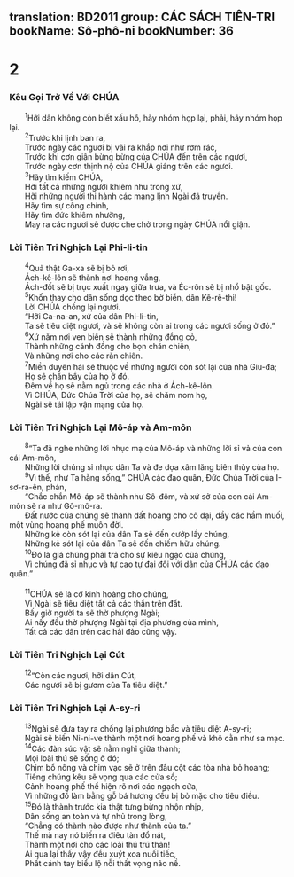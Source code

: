translation: BD2011
group: CÁC SÁCH TIÊN-TRI
bookName: Sô-phô-ni 
bookNumber: 36
-------

<div class="title"><h1>2</h1><h3>Kêu Gọi Trở Về Với CHÚA</h3></div>
<span class="verse so_2_1">  <sup>1</sup>Hỡi dân không còn biết xấu hổ, hãy nhóm họp lại, phải, hãy nhóm họp lại.<br/></span>
<span class="verse so_2_2">  <sup>2</sup>Trước khi lịnh ban ra,<br/>  Trước ngày các ngươi bị vãi ra khắp nơi như rơm rác,<br/>  Trước khi cơn giận bừng bừng của CHÚA đến trên các ngươi,<br/>  Trước ngày cơn thịnh nộ của CHÚA giáng trên các ngươi.<br/></span>
<span class="verse so_2_3">  <sup>3</sup>Hãy tìm kiếm CHÚA,<br/>  Hỡi tất cả những người khiêm nhu trong xứ,<br/>  Hỡi những người thi hành các mạng lịnh Ngài đã truyền.<br/>  Hãy tìm sự công chính,<br/>  Hãy tìm đức khiêm nhường,<br/>  May ra các ngươi sẽ được che chở trong ngày CHÚA nổi giận.<br/></span>
<div class="title"><h3>Lời Tiên Tri Nghịch Lại Phi-li-tin</h3></div>
<span class="verse so_2_4">  <sup>4</sup>Quả thật Ga-xa sẽ bị bỏ rơi,<br/>  Ách-kê-lôn sẽ thành nơi hoang vắng,<br/>  Ách-đốt sẽ bị trục xuất ngay giữa trưa, và Éc-rôn sẽ bị nhổ bật gốc.<br/></span>
<span class="verse so_2_5">  <sup>5</sup>Khốn thay cho dân sống dọc theo bờ biển, dân Kê-rê-thi!<br/>  Lời CHÚA chống lại ngươi.<br/>  “Hỡi Ca-na-an, xứ của dân Phi-li-tin,<br/>  Ta sẽ tiêu diệt ngươi, và sẽ không còn ai trong các ngươi sống ở đó.”<br/></span>
<span class="verse so_2_6">  <sup>6</sup>Xứ nằm nơi ven biển sẽ thành những đồng cỏ,<br/>  Thành những cánh đồng cho bọn chăn chiên,<br/>  Và những nơi cho các ràn chiên.<br/></span>
<span class="verse so_2_7">  <sup>7</sup>Miền duyên hải sẽ thuộc về những người còn sót lại của nhà Giu-đa;<br/>  Họ sẽ chăn bầy của họ ở đó.<br/>  Ðêm về họ sẽ nằm ngủ trong các nhà ở Ách-kê-lôn.<br/>  Vì CHÚA, Ðức Chúa Trời của họ, sẽ chăm nom họ,<br/>  Ngài sẽ tái lập vận mạng của họ. <br/></span>
<div class="title"><h3>Lời Tiên Tri Nghịch Lại Mô-áp và Am-môn</h3></div>
<span class="verse so_2_8">  <sup>8</sup>“Ta đã nghe những lời nhục mạ của Mô-áp và những lời sỉ vả của con cái Am-môn,<br/>  Những lời chúng sỉ nhục dân Ta và đe dọa xâm lăng biên thùy của họ.<br/></span>
<span class="verse so_2_9">  <sup>9</sup>Vì thế, như Ta hằng sống,” CHÚA các đạo quân, Ðức Chúa Trời của I-sơ-ra-ên, phán, <br/>  “Chắc chắn Mô-áp sẽ thành như Sô-đôm, và xứ sở của con cái Am-môn sẽ ra như Gô-mô-ra.<br/>  Ðất nước của chúng sẽ thành đất hoang cho cỏ dại, đầy các hầm muối, một vùng hoang phế muôn đời.<br/>  Những kẻ còn sót lại của dân Ta sẽ đến cướp lấy chúng,<br/>  Những kẻ sót lại của dân Ta sẽ đến chiếm hữu chúng.<br/></span>
<span class="verse so_2_10">  <sup>10</sup>Ðó là giá chúng phải trả cho sự kiêu ngạo của chúng,<br/>  Vì chúng đã sỉ nhục và tự cao tự đại đối với dân của CHÚA các đạo quân.”<br/><br/></span>
<span class="verse so_2_11">  <sup>11</sup>CHÚA sẽ là cớ kinh hoàng cho chúng,<br/>  Vì Ngài sẽ tiêu diệt tất cả các thần trên đất.<br/>  Bấy giờ người ta sẽ thờ phượng Ngài;<br/>  Ai nấy đều thờ phượng Ngài tại địa phương của mình,<br/>  Tất cả các dân trên các hải đảo cũng vậy.<br/></span>
<div class="title"><h3>Lời Tiên Tri Nghịch Lại Cút</h3></div>
<span class="verse so_2_12">  <sup>12</sup>“Còn các ngươi, hỡi dân Cút, <br/>  Các ngươi sẽ bị gươm của Ta tiêu diệt.”<br/></span>
<div class="title"><h3>Lời Tiên Tri Nghịch Lại A-sy-ri</h3></div>
<span class="verse so_2_13">  <sup>13</sup>Ngài sẽ đưa tay ra chống lại phương bắc và tiêu diệt A-sy-ri;<br/>  Ngài sẽ biến Ni-ni-ve thành một nơi hoang phế và khô cằn như sa mạc.<br/></span>
<span class="verse so_2_14">  <sup>14</sup>Các đàn súc vật sẽ nằm nghỉ giữa thành;<br/>  Mọi loài thú sẽ sống ở đó;<br/>  Chim bồ nông và chim vạc sẽ ở trên đầu cột các tòa nhà bỏ hoang;<br/>  Tiếng chúng kêu sẽ vọng qua các cửa sổ;<br/>  Cảnh hoang phế thể hiện rõ nơi các ngạch cửa,<br/>  Vì những đồ làm bằng gỗ bá hương đều bị bỏ mặc cho tiêu điều.<br/></span>
<span class="verse so_2_15">  <sup>15</sup>Ðó là thành trước kia thật tưng bừng nhộn nhịp,<br/>  Dân sống an toàn và tự nhủ trong lòng,<br/>  “Chẳng có thành nào được như thành của ta.” <br/>  Thế mà nay nó biến ra điêu tàn đổ nát,<br/>  Thành một nơi cho các loài thú trú thân!<br/>  Ai qua lại thấy vậy đều xuýt xoa nuối tiếc,<br/>  Phất cánh tay biểu lộ nỗi thất vọng não nề.<br/></span>
